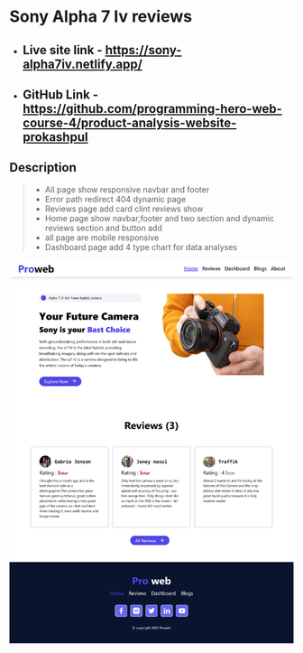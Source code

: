 # Sony Alpha 7 Iv reviews

- ## Live site link - https://sony-alpha7iv.netlify.app/

- ## GitHub Link - https://github.com/programming-hero-web-course-4/product-analysis-website-prokashpul

## Description

> - All page show responsive navbar and footer
> - Error path redirect 404 dynamic page
> - Reviews page add card clint reviews show
> - Home page show navbar,footer and two section and dynamic reviews section and button add
> - all page are mobile responsive
> - Dashboard page add 4 type chart for data analyses

<img src="./src/Assets/Images/Sony-Alpha-7-Iv-reviews.png">
